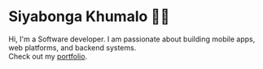 # Siyabonga Khumalo 👨‍💻  

Hi, I'm a Software developer. I am passionate about building mobile apps, web platforms, and backend systems.  
Check out my [portfolio](https://siyabonga-khumalo.github.io).


